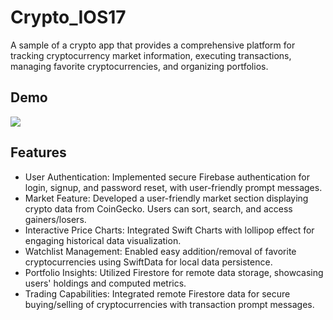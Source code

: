 # Crypto_IOS17
A sample of a crypto app that provides a comprehensive platform for tracking cryptocurrency market information, executing transactions, managing favorite cryptocurrencies, and organizing portfolios.

## Demo

![](https://github.com/CJRookie/Crypto_IOS17/blob/main/Demo/Crypto%20Demo%20IOS17%20-%202023-08-13.gif)

## Features
- User Authentication: Implemented secure Firebase authentication for login, signup, and password reset, with user-friendly prompt messages.
- Market Feature: Developed a user-friendly market section displaying crypto data from CoinGecko. Users can sort, search, and access gainers/losers.
- Interactive Price Charts: Integrated Swift Charts with lollipop effect for engaging historical data visualization.
- Watchlist Management: Enabled easy addition/removal of favorite cryptocurrencies using SwiftData for local data persistence.
- Portfolio Insights: Utilized Firestore for remote data storage, showcasing users' holdings and computed metrics.
- Trading Capabilities: Integrated remote Firestore data for secure buying/selling of cryptocurrencies with transaction prompt messages.
